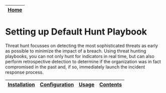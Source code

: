 | [Home](../README.md) |
|----------------------|

# Setting up Default Hunt Playbook

Threat hunt focusses on detecting the most sophisticated threats as early as possible to minimize the impact of a breach. Using threat hunting playbooks, you can not only hunt for indicators in real time, but can also perform retrospective detection to determine if the organization was in fact compromised in the past and, if so, immediately launch the incident response process.

| [Installation](./setup.md#installation) | [Configuration](./setup.md#configuration) | [Usage](./usage.md) | [Contents](./contents.md) |
|-----------------------------------------|-------------------------------------------|---------------------|---------------------------|